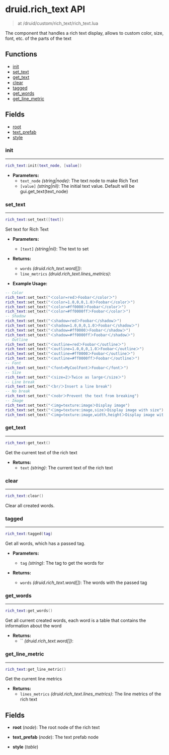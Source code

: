 # druid.rich_text API

> at /druid/custom/rich_text/rich_text.lua

The component that handles a rich text display, allows to custom color, size, font, etc. of the parts of the text

## Functions

- [init](#init)
- [set_text](#set_text)
- [get_text](#get_text)
- [clear](#clear)
- [tagged](#tagged)
- [get_words](#get_words)
- [get_line_metric](#get_line_metric)

## Fields

- [root](#root)
- [text_prefab](#text_prefab)
- [style](#style)



### init

---
```lua
rich_text:init(text_node, [value])
```

- **Parameters:**
	- `text_node` *(string|node)*: The text node to make Rich Text
	- `[value]` *(string|nil)*: The initial text value. Default will be gui.get_text(text_node)

### set_text

---
```lua
rich_text:set_text([text])
```

Set text for Rich Text

- **Parameters:**
	- `[text]` *(string|nil)*: The text to set

- **Returns:**
	- `words` *(druid.rich_text.word[])*:
	- `line_metrics` *(druid.rich_text.lines_metrics)*:

- **Example Usage:**

```lua
-- Color
rich_text:set_text("＜color=red＞Foobar＜/color＞")
rich_text:set_text("＜color=1.0,0,0,1.0＞Foobar＜/color＞")
rich_text:set_text("＜color=#ff0000＞Foobar＜/color＞")
rich_text:set_text("＜color=#ff0000ff＞Foobar＜/color＞")
-- Shadow
rich_text:set_text("＜shadow=red＞Foobar＜/shadow＞")
rich_text:set_text("＜shadow=1.0,0,0,1.0＞Foobar＜/shadow＞")
rich_text:set_text("＜shadow=#ff0000＞Foobar＜/shadow＞")
rich_text:set_text("＜shadow=#ff0000ff＞Foobar＜/shadow＞")
-- Outline
rich_text:set_text("＜outline=red＞Foobar＜/outline＞")
rich_text:set_text("＜outline=1.0,0,0,1.0＞Foobar＜/outline＞")
rich_text:set_text("＜outline=#ff0000＞Foobar＜/outline＞")
rich_text:set_text("＜outline=#ff0000ff＞Foobar＜/outline＞")
-- Font
rich_text:set_text("＜font=MyCoolFont＞Foobar＜/font＞")
-- Size
rich_text:set_text("＜size=2＞Twice as large＜/size＞")
-- Line break
rich_text:set_text("＜br/＞Insert a line break")
-- No break
rich_text:set_text("＜nobr＞Prevent the text from breaking")
-- Image
rich_text:set_text("＜img=texture:image＞Display image")
rich_text:set_text("＜img=texture:image,size＞Display image with size")
rich_text:set_text("＜img=texture:image,width,height＞Display image with width and height")
```
### get_text

---
```lua
rich_text:get_text()
```

Get the current text of the rich text

- **Returns:**
	- `text` *(string)*: The current text of the rich text

### clear

---
```lua
rich_text:clear()
```

Clear all created words.

### tagged

---
```lua
rich_text:tagged(tag)
```

Get all words, which has a passed tag.

- **Parameters:**
	- `tag` *(string)*: The tag to get the words for

- **Returns:**
	- `words` *(druid.rich_text.word[])*: The words with the passed tag

### get_words

---
```lua
rich_text:get_words()
```

Get all current created words, each word is a table that contains the information about the word

- **Returns:**
	- `` *(druid.rich_text.word[])*:

### get_line_metric

---
```lua
rich_text:get_line_metric()
```

Get the current line metrics

- **Returns:**
	- `lines_metrics` *(druid.rich_text.lines_metrics)*: The line metrics of the rich text


## Fields
<a name="root"></a>
- **root** (_node_): The root node of the rich text

<a name="text_prefab"></a>
- **text_prefab** (_node_): The text prefab node

<a name="style"></a>
- **style** (_table_)

